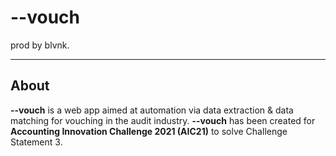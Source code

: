 # --vouch

prod by blvnk.

---

## About

**--vouch** is a web app aimed at automation via data extraction & data matching for vouching in the audit industry. **--vouch** has been created for **Accounting Innovation Challenge 2021 (AIC21)** to solve Challenge Statement 3.

